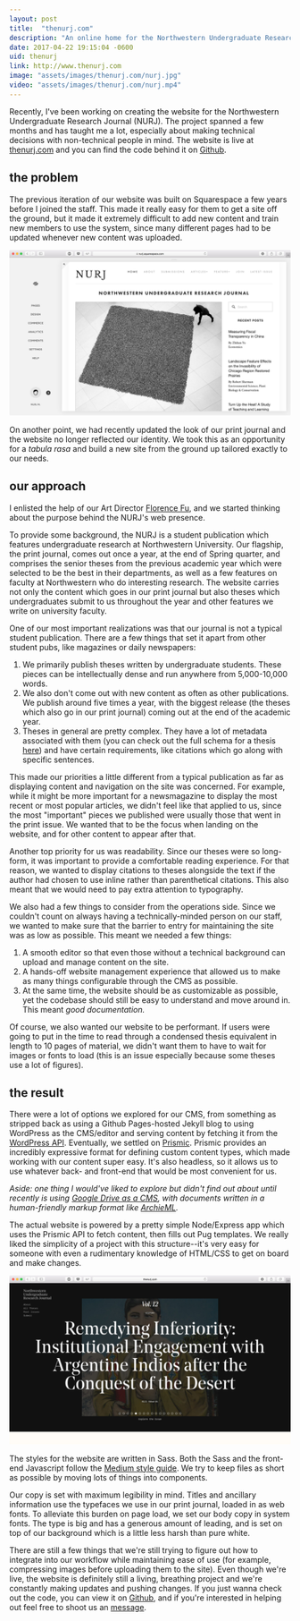```yaml
---
layout: post
title:  "thenurj.com"
description: "An online home for the Northwestern Undergraduate Research Journal."
date: 2017-04-22 19:15:04 -0600
uid: thenurj
link: http://www.thenurj.com
image: "assets/images/thenurj.com/nurj.jpg"
video: "assets/images/thenurj.com/nurj.mp4"
---
```

Recently, I've been working on creating the website for the Northwestern Undergraduate Research Journal (NURJ). The project spanned a few months and has taught me a lot, especially about making technical decisions with non-technical people in mind. The website is live at [thenurj.com](http://www.thenurj.com) and you can find the code behind it on [Github](https://github.com/nurj/nurj).

## the problem
The previous iteration of our website was built on Squarespace a few years before I joined the staff. This made it really easy for them to get a site off the ground, but it made it extremely difficult to add new content and train new members to use the system, since many different pages had to be updated whenever new content was uploaded.

![](/assets/images/thenurj.com/nurj-squarespace.jpg)

On another point, we had recently updated the look of our print journal and the website no longer reflected our identity. We took this as an opportunity for a *tabula rasa* and build a new site from the ground up tailored exactly to our needs.

## our approach

I enlisted the help of our Art Director [Florence Fu](http://www.florencefu.com), and we started thinking about the purpose behind the NURJ's web presence.

To provide some background, the NURJ is a student publication which features undergraduate research at Northwestern University. Our flagship, the print journal, comes out once a year, at the end of Spring quarter, and comprises the senior theses from the previous academic year which were selected to be the best in their departments, as well as a few features on faculty at Northwestern who do interesting research. The website carries not only the content which goes in our print journal but also theses which undergraduates submit to us throughout the year and other features we write on university faculty.

One of our most important realizations was that our journal is not a typical student publication. There are a few things that set it apart from other student pubs, like magazines or daily newspapers:

1. We primarily publish theses written by undergraduate students. These pieces can be intellectually dense and run anywhere from 5,000-10,000 words.
2. We also don't come out with new content as often as other publications. We publish around five times a year, with the biggest release (the theses which also go in our print journal) coming out at the end of the academic year.
3. Theses in general are pretty complex. They have a lot of metadata associated with them (you can check out the full schema for a thesis [here](https://github.com/nurj/nurj/blob/master/EDITING.md#thesis)) and have certain requirements, like citations which go along with specific sentences.

This made our priorities a little different from a typical publication as far as displaying content and navigation on the site was concerned. For example, while it might be more important for a newsmagazine to display the most recent or most popular articles, we didn't feel like that applied to us, since the most "important" pieces we published were usually those that went in the print issue. We wanted that to be the focus when landing on the website, and for other content to appear after that.

Another top priority for us was readability. Since our theses were so long-form, it was important to provide a comfortable reading experience. For that reason, we wanted to display citations to theses alongside the text if the author had chosen to use inline rather than parenthetical citations. This also meant that we would need to pay extra attention to typography.

We also had a few things to consider from the operations side. Since we couldn't count on always having a technically-minded person on our staff, we wanted to make sure that the barrier to entry for maintaining the site was as low as possible. This meant we needed a few things:

1. A smooth editor so that even those without a technical background can upload and manage content on the site.
2. A hands-off website management experience that allowed us to make as many things configurable through the CMS as possible.
3. At the same time, the website should be as customizable as possible, yet the codebase should still be easy to understand and move around in. This meant *good documentation.*

Of course, we also wanted our website to be performant. If users were going to put in the time to read through a condensed thesis equivalent in length to 10 pages of material, we didn't want them to have to wait for images or fonts to load (this is an issue especially because some theses use a lot of figures).

## the result

There were a lot of options we explored for our CMS, from something as stripped back as using a Github Pages-hosted Jekyll blog to using WordPress as the CMS/editor and serving content by fetching it from the [WordPress API](https://developer.wordpress.org/rest-api/). Eventually, we settled on [Prismic](https://prismic.io). Prismic provides an incredibly expressive format for defining custom content types, which made working with our content super easy. It's also headless, so it allows us to use whatever back- and front-end that would be most convenient for us.

*Aside: one thing I would've liked to explore but didn't find out about until recently is using [Google Drive as a CMS](https://www.drivecms.xyz), with documents written in a human-friendly markup format like [ArchieML](http://archieml.org).*

The actual website is powered by a pretty simple Node/Express app which uses the Prismic API to fetch content, then fills out Pug templates. We really liked the simplicity of a project with this structure--it's very easy for someone with even a rudimentary knowledge of HTML/CSS to get on board and make changes.

![](/assets/images/thenurj.com/nurj.jpg)

The styles for the website are written in Sass. Both the Sass and the front-end Javascript follow the [Medium style guide](https://gist.github.com/cuibonobo/16f555c0047ab80044cf). We try to keep files as short as possible by moving lots of things into components.

Our copy is set with maximum legibility in mind. Titles and ancillary information use the typefaces we use in our print journal, loaded in as web fonts. To alleviate this burden on page load, we set our body copy in system fonts. The type is big and has a generous amount of leading, and is set on top of our background which is a little less harsh than pure white.

There are still a few things that we're still trying to figure out how to integrate into our workflow while maintaining ease of use (for example, compressing images before uploading them to the site). Even though we're live, the website is definitely still a living, breathing project and we're constantly making updates and pushing changes. If you just wanna check out the code, you can view it on [Github](https://github.com/nurj/nurj), and if you're interested in helping out feel free to shoot us an [message](http://www.thenurj.com/join).
